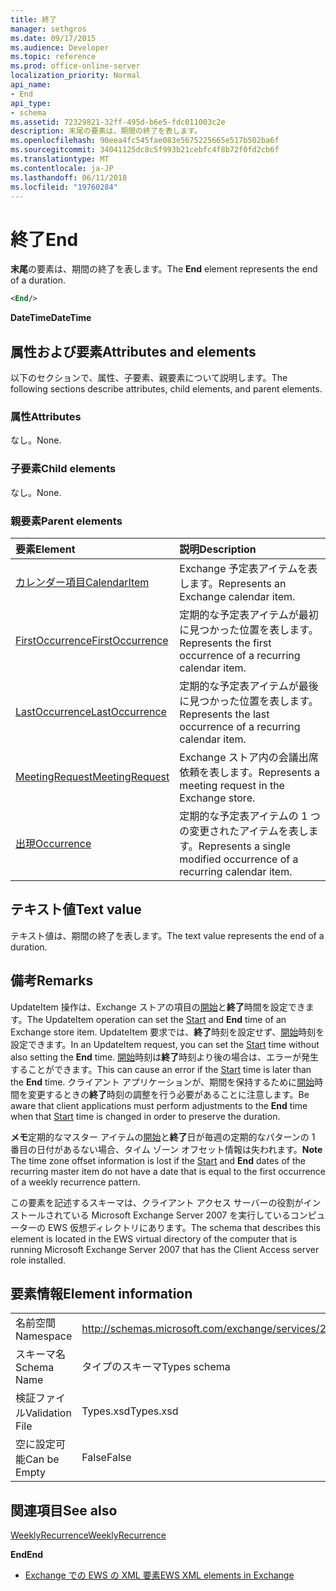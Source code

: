 ```yaml
---
title: 終了
manager: sethgros
ms.date: 09/17/2015
ms.audience: Developer
ms.topic: reference
ms.prod: office-online-server
localization_priority: Normal
api_name:
- End
api_type:
- schema
ms.assetid: 72329821-32ff-495d-b6e5-fdc011003c2e
description: 末尾の要素は、期間の終了を表します。
ms.openlocfilehash: 90eea4fc545fae083e5675225665e517b502ba6f
ms.sourcegitcommit: 34041125dc8c5f993b21cebfc4f8b72f0fd2cb6f
ms.translationtype: MT
ms.contentlocale: ja-JP
ms.lasthandoff: 06/11/2018
ms.locfileid: "19760284"
---
```

# <a name="end"></a><span data-ttu-id="ca582-103">終了</span><span class="sxs-lookup"><span data-stu-id="ca582-103">End</span></span>

<span data-ttu-id="ca582-104">**末尾**の要素は、期間の終了を表します。</span><span class="sxs-lookup"><span data-stu-id="ca582-104">The **End** element represents the end of a duration.</span></span> 
  
```xml
<End/>
```

 <span data-ttu-id="ca582-105">**DateTime**</span><span class="sxs-lookup"><span data-stu-id="ca582-105">**DateTime**</span></span>
## <a name="attributes-and-elements"></a><span data-ttu-id="ca582-106">属性および要素</span><span class="sxs-lookup"><span data-stu-id="ca582-106">Attributes and elements</span></span>

<span data-ttu-id="ca582-107">以下のセクションで、属性、子要素、親要素について説明します。</span><span class="sxs-lookup"><span data-stu-id="ca582-107">The following sections describe attributes, child elements, and parent elements.</span></span>
  
### <a name="attributes"></a><span data-ttu-id="ca582-108">属性</span><span class="sxs-lookup"><span data-stu-id="ca582-108">Attributes</span></span>

<span data-ttu-id="ca582-109">なし。</span><span class="sxs-lookup"><span data-stu-id="ca582-109">None.</span></span>
  
### <a name="child-elements"></a><span data-ttu-id="ca582-110">子要素</span><span class="sxs-lookup"><span data-stu-id="ca582-110">Child elements</span></span>

<span data-ttu-id="ca582-111">なし。</span><span class="sxs-lookup"><span data-stu-id="ca582-111">None.</span></span>
  
### <a name="parent-elements"></a><span data-ttu-id="ca582-112">親要素</span><span class="sxs-lookup"><span data-stu-id="ca582-112">Parent elements</span></span>

|<span data-ttu-id="ca582-113">**要素**</span><span class="sxs-lookup"><span data-stu-id="ca582-113">**Element**</span></span>|<span data-ttu-id="ca582-114">**説明**</span><span class="sxs-lookup"><span data-stu-id="ca582-114">**Description**</span></span>|
|:-----|:-----|
|[<span data-ttu-id="ca582-115">カレンダー項目</span><span class="sxs-lookup"><span data-stu-id="ca582-115">CalendarItem</span></span>](calendaritem.md) <br/> |<span data-ttu-id="ca582-116">Exchange 予定表アイテムを表します。</span><span class="sxs-lookup"><span data-stu-id="ca582-116">Represents an Exchange calendar item.</span></span>  <br/> |
|[<span data-ttu-id="ca582-117">FirstOccurrence</span><span class="sxs-lookup"><span data-stu-id="ca582-117">FirstOccurrence</span></span>](firstoccurrence.md) <br/> |<span data-ttu-id="ca582-118">定期的な予定表アイテムが最初に見つかった位置を表します。</span><span class="sxs-lookup"><span data-stu-id="ca582-118">Represents the first occurrence of a recurring calendar item.</span></span>  <br/> |
|[<span data-ttu-id="ca582-119">LastOccurrence</span><span class="sxs-lookup"><span data-stu-id="ca582-119">LastOccurrence</span></span>](lastoccurrence.md) <br/> |<span data-ttu-id="ca582-120">定期的な予定表アイテムが最後に見つかった位置を表します。</span><span class="sxs-lookup"><span data-stu-id="ca582-120">Represents the last occurrence of a recurring calendar item.</span></span>  <br/> |
|[<span data-ttu-id="ca582-121">MeetingRequest</span><span class="sxs-lookup"><span data-stu-id="ca582-121">MeetingRequest</span></span>](meetingrequest.md) <br/> |<span data-ttu-id="ca582-122">Exchange ストア内の会議出席依頼を表します。</span><span class="sxs-lookup"><span data-stu-id="ca582-122">Represents a meeting request in the Exchange store.</span></span>  <br/> |
|[<span data-ttu-id="ca582-123">出現</span><span class="sxs-lookup"><span data-stu-id="ca582-123">Occurrence</span></span>](occurrence.md) <br/> |<span data-ttu-id="ca582-124">定期的な予定表アイテムの 1 つの変更されたアイテムを表します。</span><span class="sxs-lookup"><span data-stu-id="ca582-124">Represents a single modified occurrence of a recurring calendar item.</span></span>  <br/> |
   
## <a name="text-value"></a><span data-ttu-id="ca582-125">テキスト値</span><span class="sxs-lookup"><span data-stu-id="ca582-125">Text value</span></span>

<span data-ttu-id="ca582-126">テキスト値は、期間の終了を表します。</span><span class="sxs-lookup"><span data-stu-id="ca582-126">The text value represents the end of a duration.</span></span>
  
## <a name="remarks"></a><span data-ttu-id="ca582-127">備考</span><span class="sxs-lookup"><span data-stu-id="ca582-127">Remarks</span></span>

<span data-ttu-id="ca582-128">UpdateItem 操作は、Exchange ストアの項目の[開始](start.md)と**終了**時間を設定できます。</span><span class="sxs-lookup"><span data-stu-id="ca582-128">The UpdateItem operation can set the [Start](start.md) and **End** time of an Exchange store item.</span></span> <span data-ttu-id="ca582-129">UpdateItem 要求では、**終了**時刻を設定せず、[開始](start.md)時刻を設定できます。</span><span class="sxs-lookup"><span data-stu-id="ca582-129">In an UpdateItem request, you can set the [Start](start.md) time without also setting the **End** time.</span></span> <span data-ttu-id="ca582-130">[開始](start.md)時刻は**終了**時刻より後の場合は、エラーが発生することができます。</span><span class="sxs-lookup"><span data-stu-id="ca582-130">This can cause an error if the [Start](start.md) time is later than the **End** time.</span></span> <span data-ttu-id="ca582-131">クライアント アプリケーションが、期間を保持するために[開始](start.md)時間を変更するときの**終了**時刻の調整を行う必要があることに注意します。</span><span class="sxs-lookup"><span data-stu-id="ca582-131">Be aware that client applications must perform adjustments to the **End** time when that [Start](start.md) time is changed in order to preserve the duration.</span></span> 
  
 <span data-ttu-id="ca582-132">**メモ**定期的なマスター アイテムの[開始](start.md)と**終了**日が毎週の定期的なパターンの 1 番目の日付があるない場合、タイム ゾーン オフセット情報は失われます。</span><span class="sxs-lookup"><span data-stu-id="ca582-132">**Note** The time zone offset information is lost if the [Start](start.md) and **End** dates of the recurring master item do not have a date that is equal to the first occurrence of a weekly recurrence pattern.</span></span> 
  
<span data-ttu-id="ca582-133">この要素を記述するスキーマは、クライアント アクセス サーバーの役割がインストールされている Microsoft Exchange Server 2007 を実行しているコンピューターの EWS 仮想ディレクトリにあります。</span><span class="sxs-lookup"><span data-stu-id="ca582-133">The schema that describes this element is located in the EWS virtual directory of the computer that is running Microsoft Exchange Server 2007 that has the Client Access server role installed.</span></span>
  
## <a name="element-information"></a><span data-ttu-id="ca582-134">要素情報</span><span class="sxs-lookup"><span data-stu-id="ca582-134">Element information</span></span>

|||
|:-----|:-----|
|<span data-ttu-id="ca582-135">名前空間</span><span class="sxs-lookup"><span data-stu-id="ca582-135">Namespace</span></span>  <br/> |http://schemas.microsoft.com/exchange/services/2006/types  <br/> |
|<span data-ttu-id="ca582-136">スキーマ名</span><span class="sxs-lookup"><span data-stu-id="ca582-136">Schema Name</span></span>  <br/> |<span data-ttu-id="ca582-137">タイプのスキーマ</span><span class="sxs-lookup"><span data-stu-id="ca582-137">Types schema</span></span>  <br/> |
|<span data-ttu-id="ca582-138">検証ファイル</span><span class="sxs-lookup"><span data-stu-id="ca582-138">Validation File</span></span>  <br/> |<span data-ttu-id="ca582-139">Types.xsd</span><span class="sxs-lookup"><span data-stu-id="ca582-139">Types.xsd</span></span>  <br/> |
|<span data-ttu-id="ca582-140">空に設定可能</span><span class="sxs-lookup"><span data-stu-id="ca582-140">Can be Empty</span></span>  <br/> |<span data-ttu-id="ca582-141">False</span><span class="sxs-lookup"><span data-stu-id="ca582-141">False</span></span>  <br/> |
   
## <a name="see-also"></a><span data-ttu-id="ca582-142">関連項目</span><span class="sxs-lookup"><span data-stu-id="ca582-142">See also</span></span>



[<span data-ttu-id="ca582-143">WeeklyRecurrence</span><span class="sxs-lookup"><span data-stu-id="ca582-143">WeeklyRecurrence</span></span>](weeklyrecurrence.md)
  
 <span data-ttu-id="ca582-144">**End**</span><span class="sxs-lookup"><span data-stu-id="ca582-144">**End**</span></span>


- [<span data-ttu-id="ca582-145">Exchange での EWS の XML 要素</span><span class="sxs-lookup"><span data-stu-id="ca582-145">EWS XML elements in Exchange</span></span>](ews-xml-elements-in-exchange.md)

